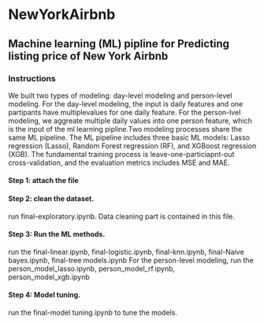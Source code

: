 # NewYorkAirbnb
## Machine learning (ML) pipline for Predicting listing price of New York Airbnb 


### Instructions
We built two types of modeling: day-level modeling and person-level modeling. For the day-level modeling, the input is daily features and one partipants have multiplevalues for one daily feature. For the person-lvel modeling, we aggreate multiple daily values into one person feature, which is the input of the ml learning pipline.Two modeling processes share the same ML pipeline. The ML pipeline includes three basic ML models: Lasso regression (Lasso), Random Forest regression (RF), and XGBoost regression (XGB). The fundamental training process is leave-one-particiapnt-out cross-validation, and the evaluation metrics includes MSE and MAE.
#### Step 1: attach the file
#### Step 2: clean the dataset.
run final-exploratory.ipynb. Data cleaning part is contained in this file.
#### Step 3: Run the ML methods.
run the final-linear.ipynb, final-logistic.ipynb, final-knn.ipynb, final-Naive bayes.ipynb, final-tree models.ipynb
For the person-level modeling, run the person_model_lasso.ipynb, person_model_rf.ipynb, person_model_xgb.ipynb
#### Step 4: Model tuning. 
run the final-model tuning.ipynb to tune the models.

